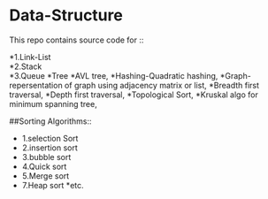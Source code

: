 # Data-Structure
This repo contains source code for ::

*1.Link-List<br/>
*2.Stack<br/>
*3.Queue
*Tree
*AVL tree,
*Hashing-Quadratic hashing,
*Graph-repersentation of graph using adjacency matrix or list,
*Breadth first traversal,
*Depth first traversal,
*Topological Sort,
*Kruskal algo for minimum spanning tree,

##Sorting Algorithms::
*  1.selection Sort
*  2.insertion sort
*  3.bubble sort
*  4.Quick sort
*  5.Merge sort
*  7.Heap sort
*etc. 
